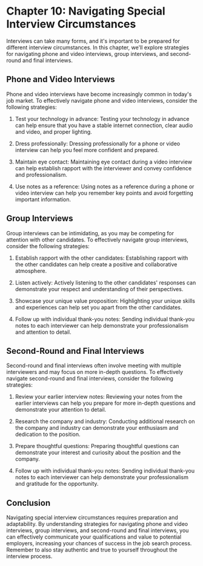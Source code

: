Chapter 10: Navigating Special Interview Circumstances
======================================================

Interviews can take many forms, and it's important to be prepared for different interview circumstances. In this chapter, we'll explore strategies for navigating phone and video interviews, group interviews, and second-round and final interviews.

Phone and Video Interviews
--------------------------

Phone and video interviews have become increasingly common in today's job market. To effectively navigate phone and video interviews, consider the following strategies:

1. Test your technology in advance: Testing your technology in advance can help ensure that you have a stable internet connection, clear audio and video, and proper lighting.

2. Dress professionally: Dressing professionally for a phone or video interview can help you feel more confident and prepared.

3. Maintain eye contact: Maintaining eye contact during a video interview can help establish rapport with the interviewer and convey confidence and professionalism.

4. Use notes as a reference: Using notes as a reference during a phone or video interview can help you remember key points and avoid forgetting important information.

Group Interviews
----------------

Group interviews can be intimidating, as you may be competing for attention with other candidates. To effectively navigate group interviews, consider the following strategies:

1. Establish rapport with the other candidates: Establishing rapport with the other candidates can help create a positive and collaborative atmosphere.

2. Listen actively: Actively listening to the other candidates' responses can demonstrate your respect and understanding of their perspectives.

3. Showcase your unique value proposition: Highlighting your unique skills and experiences can help set you apart from the other candidates.

4. Follow up with individual thank-you notes: Sending individual thank-you notes to each interviewer can help demonstrate your professionalism and attention to detail.

Second-Round and Final Interviews
---------------------------------

Second-round and final interviews often involve meeting with multiple interviewers and may focus on more in-depth questions. To effectively navigate second-round and final interviews, consider the following strategies:

1. Review your earlier interview notes: Reviewing your notes from the earlier interviews can help you prepare for more in-depth questions and demonstrate your attention to detail.

2. Research the company and industry: Conducting additional research on the company and industry can demonstrate your enthusiasm and dedication to the position.

3. Prepare thoughtful questions: Preparing thoughtful questions can demonstrate your interest and curiosity about the position and the company.

4. Follow up with individual thank-you notes: Sending individual thank-you notes to each interviewer can help demonstrate your professionalism and gratitude for the opportunity.

Conclusion
----------

Navigating special interview circumstances requires preparation and adaptability. By understanding strategies for navigating phone and video interviews, group interviews, and second-round and final interviews, you can effectively communicate your qualifications and value to potential employers, increasing your chances of success in the job search process. Remember to also stay authentic and true to yourself throughout the interview process.
